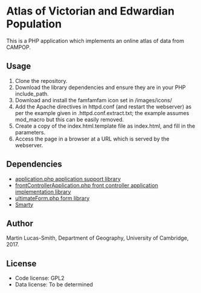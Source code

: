 # Atlas of Victorian and Edwardian Population

This is a PHP application which implements an online atlas of data from CAMPOP.


Usage
-----

1. Clone the repository.
2. Download the library dependencies and ensure they are in your PHP include_path.
3. Download and install the famfamfam icon set in /images/icons/
4. Add the Apache directives in httpd.conf (and restart the webserver) as per the example given in .httpd.conf.extract.txt; the example assumes mod_macro but this can be easily removed.
5. Create a copy of the index.html.template file as index.html, and fill in the parameters.
6. Access the page in a browser at a URL which is served by the webserver.


Dependencies
------------

* [application.php application support library](http://download.geog.cam.ac.uk/projects/application/)
* [frontControllerApplication.php front controller application implementation library](http://download.geog.cam.ac.uk/projects/frontcontrollerapplication/)
* [ultimateForm.php form library](http://download.geog.cam.ac.uk/projects/ultimateform/)
* [Smarty](https://www.smarty.net/)


Author
------

Martin Lucas-Smith, Department of Geography, University of Cambridge, 2017.


License
-------

- Code license: GPL2
- Data license: To be determined
